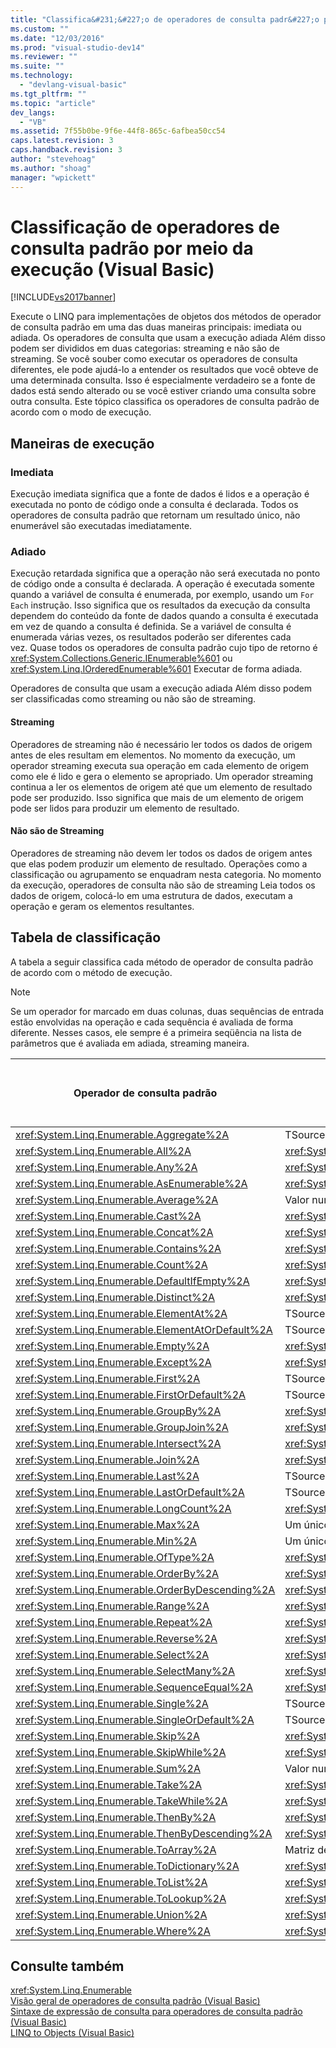 ```yaml
---
title: "Classifica&#231;&#227;o de operadores de consulta padr&#227;o por meio da execu&#231;&#227;o (Visual Basic) | Microsoft Docs"
ms.custom: ""
ms.date: "12/03/2016"
ms.prod: "visual-studio-dev14"
ms.reviewer: ""
ms.suite: ""
ms.technology: 
  - "devlang-visual-basic"
ms.tgt_pltfrm: ""
ms.topic: "article"
dev_langs: 
  - "VB"
ms.assetid: 7f55b0be-9f6e-44f8-865c-6afbea50cc54
caps.latest.revision: 3
caps.handback.revision: 3
author: "stevehoag"
ms.author: "shoag"
manager: "wpickett"
---
```

# Classifica&#231;&#227;o de operadores de consulta padr&#227;o por meio da execu&#231;&#227;o (Visual Basic)
[!INCLUDE[vs2017banner](../../../../csharp/includes/vs2017banner.md)]

Execute o LINQ para implementações de objetos dos métodos de operador de consulta padrão em uma das duas maneiras principais: imediata ou adiada. Os operadores de consulta que usam a execução adiada Além disso podem ser divididos em duas categorias: streaming e não são de streaming. Se você souber como executar os operadores de consulta diferentes, ele pode ajudá\-lo a entender os resultados que você obteve de uma determinada consulta. Isso é especialmente verdadeiro se a fonte de dados está sendo alterado ou se você estiver criando uma consulta sobre outra consulta. Este tópico classifica os operadores de consulta padrão de acordo com o modo de execução.  
  
## Maneiras de execução  
  
### Imediata  
 Execução imediata significa que a fonte de dados é lidos e a operação é executada no ponto de código onde a consulta é declarada. Todos os operadores de consulta padrão que retornam um resultado único, não enumerável são executadas imediatamente.  
  
### Adiado  
 Execução retardada significa que a operação não será executada no ponto de código onde a consulta é declarada. A operação é executada somente quando a variável de consulta é enumerada, por exemplo, usando um `For Each` instrução. Isso significa que os resultados da execução da consulta dependem do conteúdo da fonte de dados quando a consulta é executada em vez de quando a consulta é definida. Se a variável de consulta é enumerada várias vezes, os resultados poderão ser diferentes cada vez. Quase todos os operadores de consulta padrão cujo tipo de retorno é <xref:System.Collections.Generic.IEnumerable%601> ou <xref:System.Linq.IOrderedEnumerable%601> Executar de forma adiada.  
  
 Operadores de consulta que usam a execução adiada Além disso podem ser classificadas como streaming ou não são de streaming.  
  
#### Streaming  
 Operadores de streaming não é necessário ler todos os dados de origem antes de eles resultam em elementos. No momento da execução, um operador streaming executa sua operação em cada elemento de origem como ele é lido e gera o elemento se apropriado. Um operador streaming continua a ler os elementos de origem até que um elemento de resultado pode ser produzido. Isso significa que mais de um elemento de origem pode ser lidos para produzir um elemento de resultado.  
  
#### Não são de Streaming  
 Operadores de streaming não devem ler todos os dados de origem antes que elas podem produzir um elemento de resultado. Operações como a classificação ou agrupamento se enquadram nesta categoria. No momento da execução, operadores de consulta não são de streaming Leia todos os dados de origem, colocá\-lo em uma estrutura de dados, executam a operação e geram os elementos resultantes.  
  
## Tabela de classificação  
 A tabela a seguir classifica cada método de operador de consulta padrão de acordo com o método de execução.  
  
> [!NOTE]
>  Se um operador for marcado em duas colunas, duas sequências de entrada estão envolvidas na operação e cada sequência é avaliada de forma diferente. Nesses casos, ele sempre é a primeira seqüência na lista de parâmetros que é avaliada em adiada, streaming maneira.  
  
|Operador de consulta padrão|Tipo de retorno|Execução imediata|Execução adiada de Streaming|Adiada não são de Streaming execução|  
|---------------------------------|---------------------|-----------------------|----------------------------------|------------------------------------------|  
|<xref:System.Linq.Enumerable.Aggregate%2A>|TSource|X|||  
|<xref:System.Linq.Enumerable.All%2A>|<xref:System.Boolean>|X|||  
|<xref:System.Linq.Enumerable.Any%2A>|<xref:System.Boolean>|X|||  
|<xref:System.Linq.Enumerable.AsEnumerable%2A>|<xref:System.Collections.Generic.IEnumerable%601>||X||  
|<xref:System.Linq.Enumerable.Average%2A>|Valor numérico único|X|||  
|<xref:System.Linq.Enumerable.Cast%2A>|<xref:System.Collections.Generic.IEnumerable%601>||X||  
|<xref:System.Linq.Enumerable.Concat%2A>|<xref:System.Collections.Generic.IEnumerable%601>||X||  
|<xref:System.Linq.Enumerable.Contains%2A>|<xref:System.Boolean>|X|||  
|<xref:System.Linq.Enumerable.Count%2A>|<xref:System.Int32>|X|||  
|<xref:System.Linq.Enumerable.DefaultIfEmpty%2A>|<xref:System.Collections.Generic.IEnumerable%601>||X||  
|<xref:System.Linq.Enumerable.Distinct%2A>|<xref:System.Collections.Generic.IEnumerable%601>||X||  
|<xref:System.Linq.Enumerable.ElementAt%2A>|TSource|X|||  
|<xref:System.Linq.Enumerable.ElementAtOrDefault%2A>|TSource|X|||  
|<xref:System.Linq.Enumerable.Empty%2A>|<xref:System.Collections.Generic.IEnumerable%601>|X|||  
|<xref:System.Linq.Enumerable.Except%2A>|<xref:System.Collections.Generic.IEnumerable%601>||X|X|  
|<xref:System.Linq.Enumerable.First%2A>|TSource|X|||  
|<xref:System.Linq.Enumerable.FirstOrDefault%2A>|TSource|X|||  
|<xref:System.Linq.Enumerable.GroupBy%2A>|<xref:System.Collections.Generic.IEnumerable%601>|||X|  
|<xref:System.Linq.Enumerable.GroupJoin%2A>|<xref:System.Collections.Generic.IEnumerable%601>||X|X|  
|<xref:System.Linq.Enumerable.Intersect%2A>|<xref:System.Collections.Generic.IEnumerable%601>||X|X|  
|<xref:System.Linq.Enumerable.Join%2A>|<xref:System.Collections.Generic.IEnumerable%601>||X|X|  
|<xref:System.Linq.Enumerable.Last%2A>|TSource|X|||  
|<xref:System.Linq.Enumerable.LastOrDefault%2A>|TSource|X|||  
|<xref:System.Linq.Enumerable.LongCount%2A>|<xref:System.Int64>|X|||  
|<xref:System.Linq.Enumerable.Max%2A>|Um único valor numérico, TSource ou TResult|X|||  
|<xref:System.Linq.Enumerable.Min%2A>|Um único valor numérico, TSource ou TResult|X|||  
|<xref:System.Linq.Enumerable.OfType%2A>|<xref:System.Collections.Generic.IEnumerable%601>||X||  
|<xref:System.Linq.Enumerable.OrderBy%2A>|<xref:System.Linq.IOrderedEnumerable%601>|||X|  
|<xref:System.Linq.Enumerable.OrderByDescending%2A>|<xref:System.Linq.IOrderedEnumerable%601>|||X|  
|<xref:System.Linq.Enumerable.Range%2A>|<xref:System.Collections.Generic.IEnumerable%601>||X||  
|<xref:System.Linq.Enumerable.Repeat%2A>|<xref:System.Collections.Generic.IEnumerable%601>||X||  
|<xref:System.Linq.Enumerable.Reverse%2A>|<xref:System.Collections.Generic.IEnumerable%601>|||X|  
|<xref:System.Linq.Enumerable.Select%2A>|<xref:System.Collections.Generic.IEnumerable%601>||X||  
|<xref:System.Linq.Enumerable.SelectMany%2A>|<xref:System.Collections.Generic.IEnumerable%601>||X||  
|<xref:System.Linq.Enumerable.SequenceEqual%2A>|<xref:System.Boolean>|X|||  
|<xref:System.Linq.Enumerable.Single%2A>|TSource|X|||  
|<xref:System.Linq.Enumerable.SingleOrDefault%2A>|TSource|X|||  
|<xref:System.Linq.Enumerable.Skip%2A>|<xref:System.Collections.Generic.IEnumerable%601>||X||  
|<xref:System.Linq.Enumerable.SkipWhile%2A>|<xref:System.Collections.Generic.IEnumerable%601>||X||  
|<xref:System.Linq.Enumerable.Sum%2A>|Valor numérico único|X|||  
|<xref:System.Linq.Enumerable.Take%2A>|<xref:System.Collections.Generic.IEnumerable%601>||X||  
|<xref:System.Linq.Enumerable.TakeWhile%2A>|<xref:System.Collections.Generic.IEnumerable%601>||X||  
|<xref:System.Linq.Enumerable.ThenBy%2A>|<xref:System.Linq.IOrderedEnumerable%601>|||X|  
|<xref:System.Linq.Enumerable.ThenByDescending%2A>|<xref:System.Linq.IOrderedEnumerable%601>|||X|  
|<xref:System.Linq.Enumerable.ToArray%2A>|Matriz de TSource|X|||  
|<xref:System.Linq.Enumerable.ToDictionary%2A>|<xref:System.Collections.Generic.Dictionary%602>|X|||  
|<xref:System.Linq.Enumerable.ToList%2A>|<xref:System.Collections.Generic.IList%601>|X|||  
|<xref:System.Linq.Enumerable.ToLookup%2A>|<xref:System.Linq.ILookup%602>|X|||  
|<xref:System.Linq.Enumerable.Union%2A>|<xref:System.Collections.Generic.IEnumerable%601>||X||  
|<xref:System.Linq.Enumerable.Where%2A>|<xref:System.Collections.Generic.IEnumerable%601>||X||  
  
## Consulte também  
 <xref:System.Linq.Enumerable>   
 [Visão geral de operadores de consulta padrão \(Visual Basic\)](../../../../visual-basic/programming-guide/concepts/linq/standard-query-operators-overview.md)   
 [Sintaxe de expressão de consulta para operadores de consulta padrão \(Visual Basic\)](../../../../visual-basic/programming-guide/concepts/linq/query-expression-syntax-for-standard-query-operators.md)   
 [LINQ to Objects \(Visual Basic\)](../../../../visual-basic/programming-guide/concepts/linq/linq-to-objects.md)